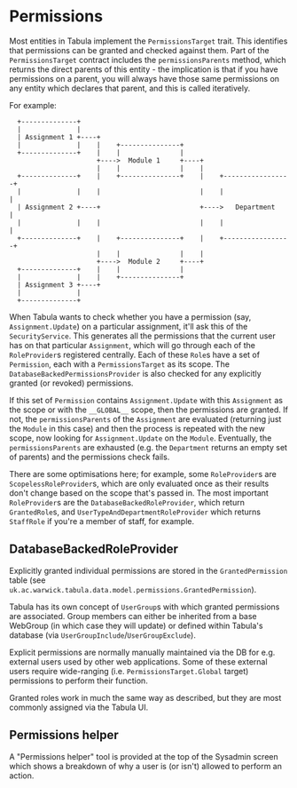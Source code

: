 Permissions
===========

Most entities in Tabula implement the `PermissionsTarget` trait. This identifies that permissions can be granted
and checked against them. Part of the `PermissionsTarget` contract includes the `permissionsParents` method,
which returns the direct parents of this entity - the implication is that if you have permissions on a parent,
you will always have those same permissions on any entity which declares that parent, and this is called
iteratively.

For example:

```
  +--------------+
  |              |
  | Assignment 1 +----+
  |              |    |    +---------------+
  +--------------+    |    |               |
                      +---->  Module 1     +----+
                      |    |               |    |
  +--------------+    |    +---------------+    |    +-----------------+
  |              |    |                         |    |                 |
  | Assignment 2 +----+                         +---->   Department    |
  |              |    |                         |    |                 |
  +--------------+    |    +---------------+    |    +-----------------+
                      |    |               |    |
                      +---->  Module 2     +----+
  +--------------+    |    |               |
  |              |    |    +---------------+
  | Assignment 3 +----+
  |              |
  +--------------+
```

When Tabula wants to check whether you have a permission (say, `Assignment.Update`) on a particular assignment,
it'll ask this of the `SecurityService`. This generates all the permissions that the current user has on that
particular `Assignment`, which will go through each of the `RoleProvider`s registered centrally. Each of these
`Role`s have a set of `Permission`, each with a `PermissionsTarget` as its scope. The `DatabaseBackedPermissionsProvider`
is also checked for any explicitly granted (or revoked) permissions.

If this set of `Permission` contains `Assignment.Update` with this `Assignment` as the scope or with the `__GLOBAL__`
scope, then the permissions are granted. If not, the `permissionsParents` of the `Assignment` are evaluated
(returning just the `Module` in this case) and then the process is repeated with the new scope, now looking for
`Assignment.Update` on the `Module`. Eventually, the `permissionsParents` are exhausted (e.g. the `Department`
returns an empty set of parents) and the permissions check fails.

There are some optimisations here; for example, some `RoleProvider`s are `ScopelessRoleProvider`s, which are only
evaluated once as their results don't change based on the scope that's passed in. The most important `RoleProvider`s
are the `DatabaseBackedRoleProvider`, which return `GrantedRole`s, and `UserTypeAndDepartmentRoleProvider` which returns
`StaffRole` if you're a member of staff, for example.

DatabaseBackedRoleProvider
--------------------------

Explicitly granted individual permissions are stored in the `GrantedPermission` table
(see `uk.ac.warwick.tabula.data.model.permissions.GrantedPermission`).

Tabula has its own concept of `UserGroup`s with which granted permissions are associated. Group members can either be
inherited from a base WebGroup (in which case they will update) or defined within Tabula's database (via `UserGroupInclude`/`UserGroupExclude`).

Explicit permissions are normally manually maintained via the DB for e.g. external users used by other web applications. Some of these external users
require wide-ranging (i.e. `PermissionsTarget.Global` target) permissions to perform their function.

Granted roles work in much the same way as described, but they are most commonly assigned via the Tabula UI.

Permissions helper
------------------

A "Permissions helper" tool is provided at the top of the Sysadmin screen which shows a breakdown of why a user is
(or isn't) allowed to perform an action. 
